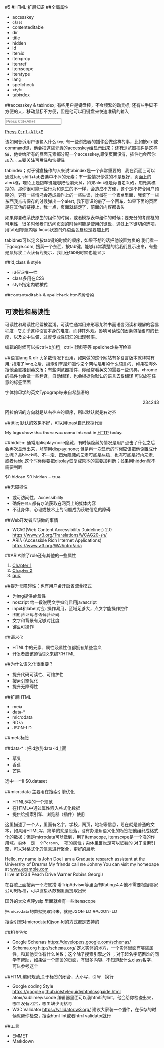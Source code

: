 #5
#HTML:扩展知识
##全局属性
- accesskey
- class
- contenteditable
- dir
- title
- hidden
- id
- itemid
- itemprop
- itemref
- itemscope
- itemtype
- lang
- spellcheck
- style
- tabindex

##accesskey & tabindex;  有些用户是键盘控，不会频繁的动鼠标; 还有些手脚不方便的人，移动鼠标不方便，但是他可以用键盘来快速准确的输入
<p>
  <input accesskey="i" placeholder="Press Ctrl+Alt+I">
</p>
<p>
  <a href="http://example.com" accesskey="e" tabindex="-1">Press <kbd>Ctrl+Alt+E</kbd></a>
<p>

该如何告诉用户该输入什么key; 有一些浏览器的插件会做这样的事，比如按ctrl或command键，他会把这些元素的accesskey给显示出来；还有浏览器插件是这样做，他会给所有的页面元素都分配一个accesskey,即使页面没有，插件也会帮你加入；主要关注可用性和快捷性

tabindex；对于键盘操作的人来说tabindex是一个非常重要的；我在页面上可以通过tab, shift+tab去选中不同的元素；有一些情况你做的不是很好，页面上的alert框，理论上是回车键能够把他消失掉，如果alert框是你自定义的，用元素模拟的，那你很可能一些行为和原生的不一样，会造成不方便，这个是不符合用户预期的，更有一些情况会造成操作上的一些失误，比如在一个表单里面，我填了一些东西我点击保存的时候弹出一个alert, 我下意识的敲了一个回车，如果下面的页面是在其他的链接上，我一点，页面就跳走了，前面的内容都丢失

如果你要改系统原生的组件的时候，或者模拟表单组件的时候；要充分的考虑框的可用性；很多时候我们访问页面的时候可能是使用的键盘，通过上下键切的选项，用tab键导航内容
focus状态的外边蓝色框也是要加上的

tabidnex可以定义按tab键的时候的顺序，如果不想的话把他设置为负的
我们看一下google.com, 搜索一个东西，按tab键，能够非常清楚的给我们显示出来，有些是鼠标放上去该有的提示，我们在tab的时候也能显示

##id,class & style
- id保证唯一性
- class多用在CSS
- style指定内联样式

##contenteditable & spellcheck html5新增的
<section contenteditable spellcheck="true">
  <h1>可读性和易读性</h1>
  <p>可读性和易读性经常被混淆。可读性通常用来形容某种书面语言阅读和理解的容易程度--它关乎这种语言本身的难度，而非其外观。影响可读性的因素包括语句的长度，以及文中生僻、过度专业性词汇的出现频率。</p>
</section>

编辑的时候可以按ctrl+b加粗，ctrl+i倾斜等等
spellcheck拼写检查

##语言lang & dir 大多数情况下没用，如果做的这个网站有多语言版本就非常有用; 指定了lang之后，搜索引擎是知道你这个网站是用的什么语言的，如果在海外搜他会直接到英文版；有些浏览器插件，你经常看英文的需要一些词典，chrome的插件也会做一些翻译，自动翻译，也会根据你默认的语言去做翻译
可以放在任意的标签里面
<div lang="zh-CN">
  <p>字体排印学的英文<span lang="en">Typography</span>来自希腊语的<span lang="el"></span></p>
</div>

<p dir="rtl" lang="ar">234243</p>  阿拉伯语的方向就是从右往左的顺序，所以默认就是右对齐

##title; 默认的效果不好，可以用toast自己模拟代替
<p>My logs show that there was some interest in <abbr title="Hypertext Transport Protocol">HTTP</abbr> today.</p>

##hidden: 通常用display:none隐藏，有时候隐藏的情况是用户点击了什么之后会再次显示出来，以前用display:none; 但是再一次显示的时候应该把他设置成什么呢？是block吗，不一定，因为隐藏的元素可能是块级，也有可能是行内元素，或者table,这个时候你要把display恢复成原本的需要加判断；如果用hidden就不需要判断
<p hidden>你看不见我</p>
$0.hidden
$0.hidden = true

##无障碍性
- 或可访问性，Accessibility
- 确保`任何人`都有办法获取在网页上的媒体内容
- 不让身体、心理或技术上的问题成为获取信息的障碍

##Web开发者应该做的事情
- WCAG(Web Content Accessibility Guidelines) 2.0  https://www.w3.org/Translations/WCAG20-zh/
- ARIA (Accessible Rich Internet Applications) https://www.w3.org/WAI/intro/aria


##ARIA:除了role还有其他的一些属性
<ol role="tablist">
  <li role="tab">
    <a href="#ch1">Chapter 1</a>
  </li>
  <li role="tab">
    <a href="#ch2">Chapter 2</a>
  </li>
  <li role="tab">
    <a href="#quiz">quiz</a>
  </li>
</ol>

##提升无障碍性：也有用户会开启省流量模式
- 为img提供alt属性
- noscript 给一段说明文字如何启用javascript
- input和label对应: 操作易用，区域足够大，点文字能操作控件
- 图形验证码与语音验证码
- 文字和背景有足够对比度
- 键盘可操作

##语义化
- HTML中的元素、属性及属性值都拥有某些含义
- 开发者应该遵循`语义`来编写HTML

##为什么语义化很重要？
- 提升代码可读性、可维护性
- 搜索引擎优化
- 提升无障碍性

##扩展HTML
- meta
- data-*
- microdata
- RDFa
- JSON-LD

##meta标签
<!-- 编码 -->
<meta charset="UTF-8">

<!-- 指定HTTP Header -->
<meta http-equiv="Content-Security-Policy" content="script-src 'self'">

<!-- SEO 搜索引擎优化 -->
<meta name="keywords" content="关键词">
<meta name="description" content="页面介绍">

<!-- 移动设备viewport -->
<meta name="viewport" content="initial-scale=1">

<!-- 关闭iOS电话号码自动识别 -->
<meta name="format-detection" content="telphone=no">

<!-- 360浏览器指定内核 -->
<meta name="renderer" content="webkit">

<!-- 指定IE渲染模式 -->
<meta http-equiv="X-UA-Compatible" content="IE=edge">

##data-* : 把id放到data-id上面
<ul>
  <li data-id="1">苹果</li>
  <li data-id="2">香蕉</li>
  <li data-id="3">芒果</li>
</ul>

选中一个li
$0.dataset

##microdata  主要用在搜索引擎优化
- HTML5中的一个规范
- 在HTML中通过属性嵌入格式化数据
- 提供给搜索引擎、浏览器（插件）使用

这里描述了一个人，里面有名字，学校，网页，地址等信息，现在就是普通的文本，如果用HTML写，简单的就是段落，没有办法用语义化的标签把他组织成格式化的数据；但是microdata可以做到，用了itemscope, itemscope是一个项的作用域，实体一是一个Person, 一项的属性；实体里面也是可以嵌套的
对于搜索引擎，可以对格式化的信息进行聚合，更好的展示
<section itemscop itemtype="http://schema.org/Person">
  Hello, my name is
  <span itemprop="name">John Doe</span>
  I am a
  <span itemprop="jobTitle">Graduate research assistant</span>
  at the
  <span itemprop="affiliation">University of Dreams</span>
  My friends call me
  <span itemprop="additionalName">Johnny</span>
  You can visit my homepage at
  <a href="http://www.example.com" itemprop="url">www.example.com</a>
  <section itemprop="address" itemscope itemtype="http://schema.org/PostalAddress">
    I live at
    <span itemprop="streetAddress">1234 Peach Drive</span>
    <span itemprop="addressLocality">Warner Robins</span>
    <span itemprop="addressRegion">Georgia</span>
  </section>
</section>

在谷歌上面搜索一个海底捞 看TripAdvisor等里面有Rating:4.4 他不需要根据哪家公司的标准，可以直接从数据里面提取出来

国外的大众点评yelp 里面就会有一些itemscope

把microdata的数据提取出来，就是JSON-LD
##JSON-LD
<script type="application/ld+json">
{
  "@context": "http://schema.org",
  "@type": "Person",
  "name": "John Doe",
  "jobTitle": "Graduate research assistant",
  "affiliation": "University of Dreams",
  "additionalName": "Johnny",
  "url": "http://www.example.com",
  "address": {
    "@type": "PostalAddress",
    "streetAddress": "1234 Peach Drive",
    "addressLocality": "Wonderland",
    "addressRegion": "Georgia"
  }
}
</script>

搜索引擎对microdata和json-ld的方式都是支持的

##相关链接
- Google Schemas  https://developers.google.com/schemas/
- Schema.org http://schema.org/  定义实体的地方，一个实体里面有哪些属性，和其他实体有什么关系；这个除了搜索引擎之外 ；对于起名字范困难的同学有帮助，如果做一个商品的页面，有很多内容，不知道起什么class名字，可以参考这个

##HTML编码规范,关于标签的闭合，大小写，引号，换行
- Google coding Style https://google.github.io/styleguide/htmlcssguide.html  atom/sublime/vscode 编辑器里面可以装html5的lint，他会给你检查出来，哪里没有闭合，哪里缺少间括号
- W3C Validator  https://validator.w3.org/  建议大家装一个插件，在保存的时候就帮你检查，搜索html lint或者html validator就行

##工具
- EMMET
- Markdown
